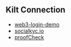 ## Kilt Connection

- [web3-login-demo](https://github.com/KILTprotocol/web3-login-demo)
- [socialkyc.io](https://github.com/BTE-Trusted-Entity/socialkyc.io)
- [proofCheck](https://github.com/KILTprotocol/ProofCheck)